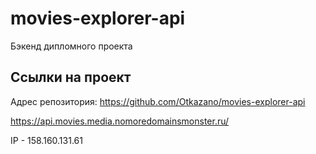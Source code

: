 # movies-explorer-api
Бэкенд дипломного проекта 

## Ссылки на проект
Адрес репозитория: https://github.com/Otkazano/movies-explorer-api

https://api.movies.media.nomoredomainsmonster.ru/

IP - 158.160.131.61
